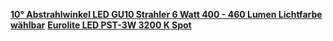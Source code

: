 [**10° Abstrahlwinkel LED GU10 Strahler 6 Watt 400 - 460 Lumen Lichtfarbe wählbar**](https://led-homeshop.de/100-abstrahlwinkel-led-gu10-strahler-6-watt-400-460-lumen-lichtfarbe-waehlbar?gclid=EAIaIQobChMI1MCImtSp3gIVx-FRCh2VZg3iEAQYBCABEgJMKPD_BwE)
[**Eurolite LED PST-3W 3200 K Spot**](https://www.thomann.de/de/eurolite_led_pst_3w_3200_k_spot.htm)